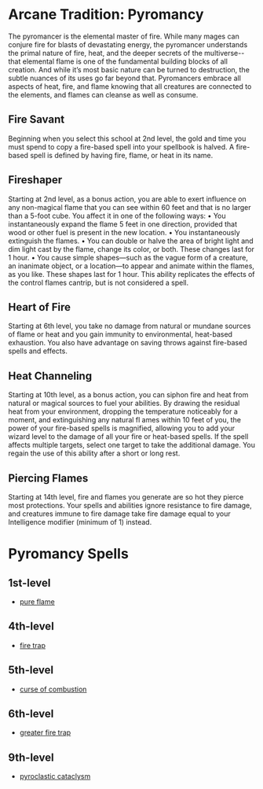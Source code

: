 # Arcane Tradition: Pyromancy
The pyromancer is the elemental master of fire. While many mages can conjure fire for blasts of devastating energy, the pyromancer understands the primal nature of fire, heat, and the deeper secrets of the multiverse--that elemental flame is one of the fundamental building blocks of all creation. And while it’s most basic nature can be turned to destruction, the subtle nuances of its uses go far beyond that. Pyromancers embrace all aspects of heat, fire, and flame knowing that all creatures are connected to the elements, and flames can cleanse as well as consume.

## Fire Savant
Beginning when you select this school at 2nd level, the gold and time you must spend to copy a fire-based spell into your spellbook is halved. A fire-based spell is defined by having fire, flame, or heat in its name.

## Fireshaper
Starting at 2nd level, as a bonus action, you are able to exert influence on any non-magical flame that you can see within 60 feet and that is no larger than a 5-foot cube. You affect it in one of the following ways:
• You instantaneously expand the flame 5 feet in one direction, provided that wood or other fuel is present in the new location.
• You instantaneously extinguish the flames. 
• You can double or halve the area of bright light and dim light cast by the flame, change its color, or both. These changes last for 1 hour.
• You cause simple shapes—such as the vague form of a creature, an inanimate object, or a location—to appear and animate within the flames, as you like. These shapes last for 1 hour. This ability replicates the effects of the control flames cantrip, but is not considered a spell.

## Heart of Fire
Starting at 6th level, you take no damage from natural or mundane sources of flame or heat and you gain immunity to environmental, heat-based exhaustion. You also have advantage on saving throws against fire-based spells and effects.

## Heat Channeling
Starting at 10th level, as a bonus action, you can siphon fire and heat from natural or magical sources to fuel your abilities. By drawing the residual heat from your environment, dropping the temperature noticeably for a moment, and extinguishing any natural fl ames within 10 feet of you, the power of your fire-based spells is magnified, allowing you to add your wizard level to the damage of all your fire or heat-based spells. If the spell affects multiple targets, select one target to take the additional damage. You regain the use of this ability after a short or long rest.

## Piercing Flames
Starting at 14th level, fire and flames you generate are so hot they pierce most protections. Your spells and abilities ignore resistance to fire damage, and creatures immune to fire damage take fire damage equal to your Intelligence modifier (minimum of 1) instead.

# Pyromancy Spells

## 1st-level
* [pure flame](/Magic/Spells/pure-flame.md)

## 4th-level
* [fire trap](/Magic/Spells/fire-trap.md)

## 5th-level
* [curse of combustion](/Magic/Spells/curse-of-combustion.md)

## 6th-level
* [greater fire trap](/Magic/Spells/greater-fire-trap.md)

## 9th-level
* [pyroclastic cataclysm](/Magic/Spells/pyroclastic-cataclysm.md)

